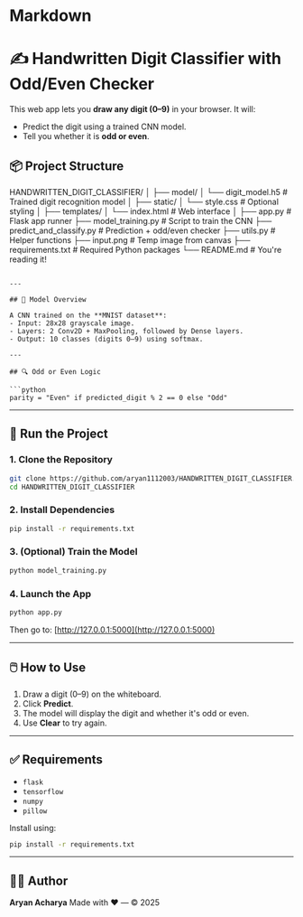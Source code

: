 # Markdown
# ✍️ Handwritten Digit Classifier with Odd/Even Checker

This web app lets you **draw any digit (0–9)** in your browser. It will:
- Predict the digit using a trained CNN model.
- Tell you whether it is **odd or even**.


## 📦 Project Structure


HANDWRITTEN\_DIGIT\_CLASSIFIER/
│
├── model/
│   └── digit\_model.h5            # Trained digit recognition model
│
├── static/
│   └── style.css                 # Optional styling
│
├── templates/
│   └── index.html                # Web interface
│
├── app.py                        # Flask app runner
├── model\_training.py             # Script to train the CNN
├── predict\_and\_classify.py       # Prediction + odd/even checker
├── utils.py                      # Helper functions
├── input.png                     # Temp image from canvas
├── requirements.txt              # Required Python packages
└── README.md                     # You're reading it!

````

---

## 🧠 Model Overview

A CNN trained on the **MNIST dataset**:
- Input: 28x28 grayscale image.
- Layers: 2 Conv2D + MaxPooling, followed by Dense layers.
- Output: 10 classes (digits 0–9) using softmax.

---

## 🔍 Odd or Even Logic

```python
parity = "Even" if predicted_digit % 2 == 0 else "Odd"
````

---

## 🚀 Run the Project

### 1. Clone the Repository

```bash
git clone https://github.com/aryan1112003/HANDWRITTEN_DIGIT_CLASSIFIER.git
cd HANDWRITTEN_DIGIT_CLASSIFIER
```

### 2. Install Dependencies

```bash
pip install -r requirements.txt
```

### 3. (Optional) Train the Model

```bash
python model_training.py
```

### 4. Launch the App

```bash
python app.py
```

Then go to: [http://127.0.0.1:5000](http://127.0.0.1:5000)

---

## 🖱️ How to Use

1. Draw a digit (0–9) on the whiteboard.
2. Click **Predict**.
3. The model will display the digit and whether it's odd or even.
4. Use **Clear** to try again.

---

## ✅ Requirements

* `flask`
* `tensorflow`
* `numpy`
* `pillow`

Install using:

```bash
pip install -r requirements.txt
```

---

## 👨‍💻 Author

**Aryan Acharya**
Made with ❤️ — © 2025

